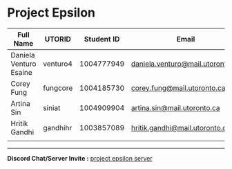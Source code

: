 # Project Epsilon

| Full Name | UTORID | Student ID | Email | Best Way to Contact | Discord Username |
|-----------|--------|------------|-------|---------------------|------------------|
| Daniela Venturo Esaine | venturo4 | 1004777949 | daniela.venturo@mail.utoronto.ca | 4372283100 | Daniela Venturo#2238 |
| Corey Fung | fungcore | 1004185730 | corey.fung@mail.utoronto.ca | 4168549928 | WaxWing#7817 |
| Artina Sin | siniat | 1004909904 | artina.sin@mail.utoronto.ca | 4379840605 | Adin#1723 |
| Hritik Gandhi| gandhihr | 1003857089 | hritik.gandhi@mail.utoronto.ca | 4379921361 | crunchyapple#0872 |
| | | | | | |
---
**Discord Chat/Server Invite :** [project epsilon server](https://discord.gg/GQFjcYwX)
